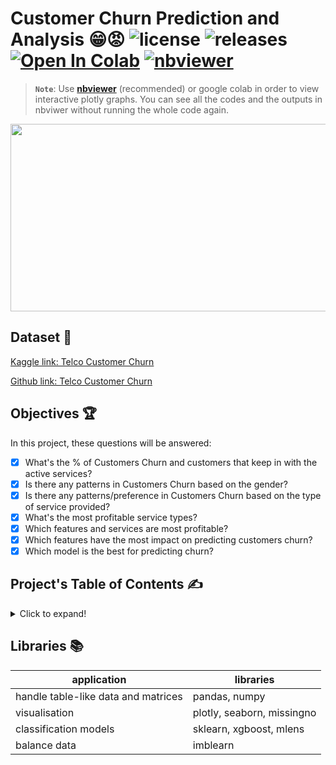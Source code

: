 # Customer Churn Prediction and Analysis 😁😡  ![license](https://img.shields.io/github/license/Pegah-Ardehkhani/Customer-Churn-Prediction.svg) ![releases](https://img.shields.io/github/release/pouyaardehkhani/Time-Series-Analysis.svg) <a href="https://colab.research.google.com/drive/14Qjd2CrysCLx4K95t-r_t8fRvXMjyDbj?usp=sharing" target="_parent\"><img src="https://colab.research.google.com/assets/colab-badge.svg" alt="Open In Colab"/></a> [![nbviewer](https://img.shields.io/badge/render-nbviewer-orange.svg)](https://nbviewer.org/github/Pegah-Ardehkhani/Customer-Churn-Prediction/blob/main/Telco%20Customer%20Churn%20Prediction%20and%20Analysis.ipynb)

> **`Note`**: Use [**nbviewer**](https://nbviewer.org/github/Pegah-Ardehkhani/Customer-Churn-Prediction/blob/main/Telco%20Customer%20Churn%20Prediction%20and%20Analysis.ipynb) (recommended) or google colab in order to view interactive plotly graphs. You can see all the codes and the outputs in nbviwer without running the whole code again.

<p align="center">
  <img width="600" height="300" src="https://blog.accessdevelopment.com/hs-fs/hubfs/magnet%20customers.gif?width=463&name=magnet%20customers.gif">
</p>

## Dataset 📔

[Kaggle link: Telco Customer Churn](https://www.kaggle.com/datasets/blastchar/telco-customer-churn)

[Github link: Telco Customer Churn](https://github.com/IBM/telco-customer-churn-on-icp4d/tree/master/data)

## Objectives 🏆

In this project, these questions will be answered:

* [x] What's the % of Customers Churn and customers that keep in with the active services?
* [x] Is there any patterns in Customers Churn based on the gender?
* [x] Is there any patterns/preference in Customers Churn based on the type of service provided?
* [x] What's the most profitable service types?
* [x] Which features and services are most profitable?
* [x] Which features have the most impact on predicting customers churn?
* [x] Which model is the best for predicting churn?

## Project's Table of Contents ✍️
<details>
  <summary>Click to expand!</summary>

1. Problem statement
2. Import Libraries and Data
3. Handling Missing Values
4. Data Analysis and Visualization
5. Outlier Detection
6. Check for Rare Categories
7. Categorical Variables Encoding
8. Balance Data
9. Dataset Splitting
10. Feature Scaling
11. Modeling and Parameter Optimization
12. Feature Importance
13. Results
</details>

## Libraries 📚

**application** | **libraries**
--- | --- 
handle table-like data and matrices | pandas, numpy 
visualisation | plotly, seaborn, missingno 
classification models | sklearn, xgboost, mlens 
balance data | imblearn 
